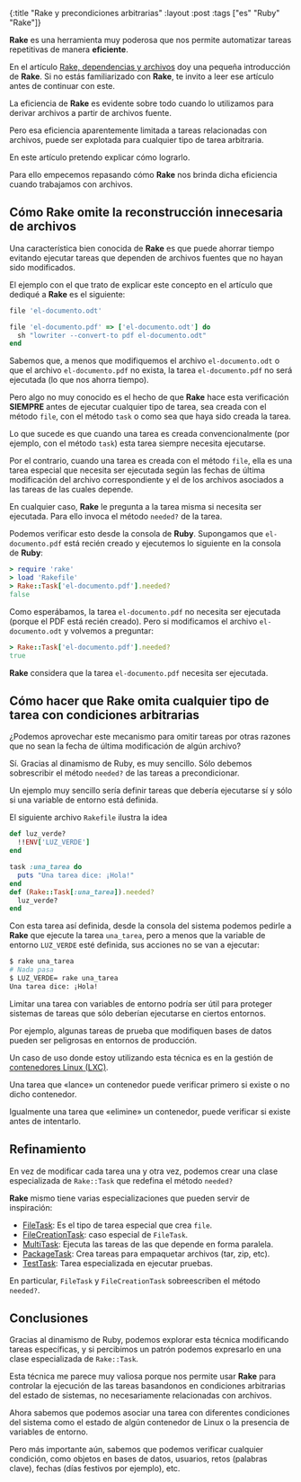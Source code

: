 {:title "Rake y precondiciones arbitrarias"
 :layout :post
 :tags ["es" "Ruby" "Rake"]}

**Rake** es una herramienta muy poderosa que nos permite automatizar
tareas repetitivas de manera **eficiente**.

En el artículo [Rake, dependencias y
archivos](https://jgomo3.info/pages-output/rake-dependencias-y-archivos/)
doy una pequeña introducción de **Rake**. Si no estás familiarizado
con **Rake**, te invito a leer ese artículo antes de continuar con
este.

La eficiencia de **Rake** es evidente sobre todo cuando lo utilizamos
para derivar archivos a partir de archivos fuente.

Pero esa eficiencia aparentemente limitada a tareas relacionadas con
archivos, puede ser explotada para cualquier tipo de tarea arbitraria.

En este artículo pretendo explicar cómo lograrlo.

Para ello empecemos repasando cómo **Rake** nos brinda dicha
eficiencia cuando trabajamos con archivos.

## Cómo Rake omite la reconstrucción innecesaria de archivos

Una característica bien conocida de **Rake** es que puede ahorrar
tiempo evitando ejecutar tareas que dependen de archivos fuentes que
no hayan sido modificados.

El ejemplo con el que trato de explicar este concepto en el artículo
que dediqué a **Rake** es el siguiente:

```ruby
file 'el-documento.odt'

file 'el-documento.pdf' => ['el-documento.odt'] do
  sh "lowriter --convert-to pdf el-documento.odt"
end
```

Sabemos que, a menos que modifiquemos el archivo `el-documento.odt` o
que el archivo `el-documento.pdf` no exista, la tarea
`el-documento.pdf` no será ejecutada (lo que nos ahorra tiempo).

Pero algo no muy conocido es el hecho de que **Rake** hace esta
verificación **SIEMPRE** antes de ejecutar cualquier tipo de tarea,
sea creada con el método `file`, con el método `task` o como sea que
haya sido creada la tarea.

Lo que sucede es que cuando una tarea es creada convencionalmente (por
ejemplo, con el método `task`) esta tarea siempre necesita ejecutarse.

Por el contrario, cuando una tarea es creada con el método `file`,
ella es una tarea especial que necesita ser ejecutada según las fechas
de última modificación del archivo correspondiente y el de los
archivos asociados a las tareas de las cuales depende.

En cualquier caso, **Rake** le pregunta a la tarea misma si necesita
ser ejecutada. Para ello invoca el método `needed?` de la tarea.

Podemos verificar esto desde la consola de **Ruby**. Supongamos que
`el-documento.pdf` está recién creado y ejecutemos lo siguiente en la
consola de **Ruby**:

```ruby
> require 'rake'
> load 'Rakefile'
> Rake::Task['el-documento.pdf'].needed?
false
```

Como esperábamos, la tarea `el-documento.pdf` no necesita ser
ejecutada (porque el PDF está recién creado). Pero si modificamos el
archivo `el-documento.odt` y volvemos a preguntar:

```ruby
> Rake::Task['el-documento.pdf'].needed?
true
```

**Rake** considera que la tarea `el-documento.pdf` necesita ser
ejecutada.

## Cómo hacer que Rake omita cualquier tipo de tarea con condiciones arbitrarias

¿Podemos aprovechar este mecanismo para omitir tareas por otras
razones que no sean la fecha de última modificación de algún archivo?

Sí. Gracias al dinamismo de Ruby, es muy sencillo. Sólo debemos
sobrescribir el método `needed?` de las tareas a precondicionar.

Un ejemplo muy sencillo sería definir tareas que debería ejecutarse sí
y sólo si una variable de entorno está definida.

El siguiente archivo `Rakefile` ilustra la idea

```ruby
def luz_verde?
  !!ENV['LUZ_VERDE']
end

task :una_tarea do
  puts "Una tarea dice: ¡Hola!"
end
def (Rake::Task[:una_tarea]).needed?
  luz_verde?
end
```

Con esta tarea así definida, desde la consola del sistema podemos
pedirle a **Rake** que ejecute la tarea `una_tarea`, pero a menos que
la variable de entorno `LUZ_VERDE` esté definida, sus acciones no se
van a ejecutar:

```sh
$ rake una_tarea
# Nada pasa
$ LUZ_VERDE= rake una_tarea
Una tarea dice: ¡Hola!
```

Limitar una tarea con variables de entorno podría ser útil para
proteger sistemas de tareas que sólo deberían ejecutarse en ciertos
entornos.

Por ejemplo, algunas tareas de prueba que modifiquen bases de datos
pueden ser peligrosas en entornos de producción.

Un caso de uso donde estoy utilizando esta técnica es en la gestión de
[contenedores Linux (LXC)](https://linuxcontainers.org/).

Una tarea que «lance» un contenedor puede verificar primero si existe
o no dicho contenedor.

Igualmente una tarea que «elimine» un contenedor, puede verificar si
existe antes de intentarlo.

## Refinamiento

En vez de modificar cada tarea una y otra vez, podemos crear una clase
especializada de `Rake::Task` que redefina el método `needed?`

**Rake** mismo tiene varias especializaciones que pueden servir de
inspiración:

 - [FileTask](https://github.com/ruby/rake/blob/73a21161bbd0db02804bbd11606a7529e2a0aaa2/lib/rake/file_task.rb): Es el tipo de tarea especial que crea `file`.
 - [FileCreationTask](https://github.com/ruby/rake/blob/73a21161bbd0db02804bbd11606a7529e2a0aaa2/lib/rake/file_creation_task.rb): caso especial de `FileTask`.
 - [MultiTask](https://github.com/ruby/rake/blob/73a21161bbd0db02804bbd11606a7529e2a0aaa2/lib/rake/multi_task.rb): Ejecuta las tareas de las que depende en forma paralela.
 - [PackageTask](https://github.com/ruby/rake/blob/73a21161bbd0db02804bbd11606a7529e2a0aaa2/lib/rake/packagetask.rb): Crea tareas para empaquetar archivos (tar, zip, etc).
 - [TestTask](https://github.com/ruby/rake/blob/73a21161bbd0db02804bbd11606a7529e2a0aaa2/lib/rake/testtask.rb): Tarea especializada en ejecutar pruebas.

En particular, `FileTask` y `FileCreationTask` sobreescriben el método
`needed?`.

## Conclusiones

Gracias al dinamismo de Ruby, podemos explorar esta técnica
modificando tareas específicas, y si percibimos un patrón podemos
expresarlo en una clase especializada de `Rake::Task`.

Esta técnica me parece muy valiosa porque nos permite usar **Rake**
para controlar la ejecución de las tareas basandonos en condiciones
arbitrarias del estado de sistemas, no necesariamente relacionadas con
archivos.

Ahora sabemos que podemos asociar una tarea con diferentes condiciones
del sistema como el estado de algún contenedor de Linux o la presencia
de variables de entorno.

Pero más importante aún, sabemos que podemos verificar cualquier
condición, como objetos en bases de datos, usuarios, retos (palabras
clave), fechas (días festivos por ejemplo), etc.

